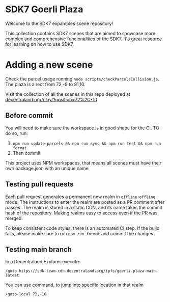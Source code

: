 # SDK7 Goerli Plaza
Welcome to the SDK7 expamples scene repository!

This collection contains SDK7 scenes that are aimed to showcase more complex and comprehensive funcionalities of the SDK7.
It's great resource for learning on how to use SDK7.

# Adding a new scene

Check the parcel usage running `node scripts/checkParcelsCollision.js`. The plaza is a rect from 72,-9 to 81,10.

Visit the collection of all the scenes in this repo deployed at [decentraland.org/play/?position=72%2C-10](https://decentraland.org/play/?realm=sdk-team-cdn.decentraland.org%2Fipfs%2Fgoerli-plaza-main-latest&position=72%2C-10)

## Before commit

You will need to make sure the workspace is in good shape for the CI. TO do so, run:

1. `npm run update-parcels && npm run sync && npm run test && npm run format`
2. Then commit

This project uses NPM workspaces, that means all scenes must have their own package.json with an unique name

## Testing pull requests

Each pull request generates a permanent new realm in `offline:offline` mode. The instructions to enter the realm are posted as a PR comment after passes. The realm is stored in a static CDN, and its name takes the commit hash of the repository. Making realms easy to access even if the PR was merged.

To keep consistent code styles, there is an automated CI step. If the build fails, please make sure to run `npm run format` and commit the changes.

## Testing main branch

In a Decentraland Explorer execute:

```
/goto https://sdk-team-cdn.decentraland.org/ipfs/goerli-plaza-main-latest
```
You can use command, to jump into specific location in that realm
```
/goto-local 72,-10
```
